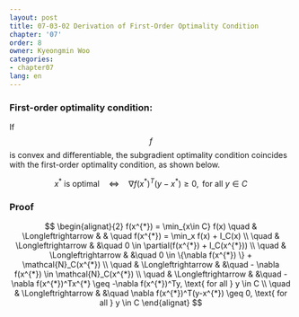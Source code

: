 ```yaml
---
layout: post
title: 07-03-02 Derivation of First-Order Optimality Condition
chapter: '07'
order: 8
owner: Kyeongmin Woo
categories:
- chapter07
lang: en
---
```


### **First-order optimality condition:**

If $$f$$ is convex and differentiable, the subgradient optimality condition coincides with the first-order optimality condition, as shown below.

$$x^* \text{ is optimal} \quad \Longleftrightarrow \quad \nabla f(x^*)^T(y - x^*) \geq 0, \text{ for all } y \in C$$

### Proof
>
$$
\begin{alignat}{2}
f(x^{*}) = \min_{x\in C} f(x)  \quad & \Longleftrightarrow & & \quad f(x^{*}) = \min_x f(x) + I_C(x) \\
                      \quad & \Longleftrightarrow & &\quad 0 \in \partial(f(x^{*}) + I_C(x^{*})) \\
                      \quad & \Longleftrightarrow & &\quad 0 \in \{\nabla f(x^{*}) \} + \mathcal{N}_C(x^{*}) \\
                      \quad & \Longleftrightarrow & &\quad - \nabla f(x^{*}) \in \mathcal{N}_C(x^{*}) \\
                      \quad & \Longleftrightarrow & &\quad - \nabla f(x^{*})^Tx^{*} \geq -\nabla f(x^{*})^Ty, \text{ for all }  y \in C \\
                      \quad & \Longleftrightarrow & &\quad \nabla f(x^{*})^T(y-x^{*}) \geq 0, \text{ for all } y \in C 
\end{alignat}
$$